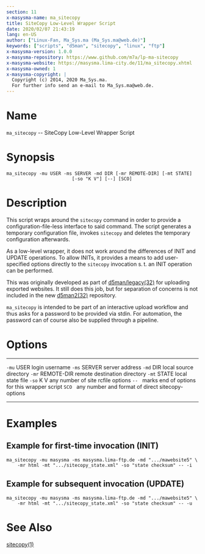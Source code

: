 ```yaml
---
section: 11
x-masysma-name: ma_sitecopy
title: SiteCopy Low-Level Wrapper Script
date: 2020/02/07 21:43:19
lang: en-US
author: ["Linux-Fan, Ma_Sys.ma (Ma_Sys.ma@web.de)"]
keywords: ["scripts", "d5man", "sitecopy", "linux", "ftp"]
x-masysma-version: 1.0.0
x-masysma-repository: https://www.github.com/m7a/lp-ma-sitecopy
x-masysma-website: https://masysma.lima-city.de/11/ma_sitecopy.xhtml
x-masysma-owned: 1
x-masysma-copyright: |
  Copyright (c) 2014, 2020 Ma_Sys.ma.
  For further info send an e-mail to Ma_Sys.ma@web.de.
---
```

Name
====

`ma_sitecopy` -- SiteCopy Low-Level Wrapper Script

Synopsis
========

	ma_sitecopy -mu USER -ms SERVER -md DIR [-mr REMOTE-DIR] [-mt STATE]
							[-so "K V"] [--] [SCO]

Description
===========

This script wraps around the `sitecopy` command in order to provide a
configuration-file-less interface to said command. The script generates a
temporary configuration file, invokes `sitecopy` and deletes the temporary
configuration afterwards.

As a low-level wrapper, it does not work around the differences of INIT and
UPDATE operations. To allow INITs, it provides a means to add user-specified
options directly to the `sitecopy` invocation s. t. an INIT operation can
be performed.

This was originally developed as part of
[d5man/legacy(32)](../32/d5man_legacy.xhtml) for uploading exported websites.
It still does this job, but for separation of concerns is not included in the
new [d5man2(32)](../32/d5man2.xhtml) repository.

`ma_sitecopy` is intended to be part of an interactive upload workflow and thus
asks for a password to be provided via stdin. For automation, the password can
of course also be supplied through a pipeline.

Options
=======

----- ----------  ------------------------------------------------
`-mu` USER        login username
`-ms` SERVER      server address
`-md` DIR         local source directory
`-mr` REMOTE-DIR  remote destination directory
`-mt` STATE       local state file
`-so` K V         any number of site rcfile options
`--`              marks end of options for this wrapper script
`SCO`             any number and format of direct sitecopy-options
----- ----------  ------------------------------------------------

Examples
========

## Example for first-time invocation (INIT)

	ma_sitecopy -mu masysma -ms masysma.lima-ftp.de -md ".../mawebsite5" \
		-mr html -mt ".../sitecopy_state.xml" -so "state checksum" -- -i

## Example for subsequent invocation (UPDATE)

	ma_sitecopy -mu masysma -ms masysma.lima-ftp.de -md ".../mawebsite5" \
		-mr html -mt ".../sitecopy_state.xml" -so "state checksum" -- -u

See Also
========

[sitecopy(1)](https://manpages.debian.org/buster/sitecopy/sitecopy.1.en.html)
